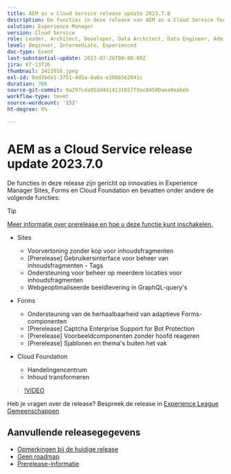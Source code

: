 ```yaml
---
title: AEM as a Cloud Service release update 2023.7.0
description: De functies in deze release van AEM as a Cloud Service focus op innovaties van Experience Manager Sites, Forms en Cloud Foundation.
solution: Experience Manager
version: Cloud Service
role: Leader, Architect, Developer, Data Architect, Data Engineer, Admin, User
level: Beginner, Intermediate, Experienced
doc-type: Event
last-substantial-update: 2023-07-26T00:00:00Z
jira: KT-13726
thumbnail: 3422016.jpeg
exl-id: 0ad3bda1-3751-4d5a-8a0a-e3086562041c
duration: 706
source-git-commit: 9a297cda953d4414131657f9ac84580aea0eabeb
workflow-type: tm+mt
source-wordcount: '152'
ht-degree: 0%

---
```


# AEM as a Cloud Service release update 2023.7.0

De functies in deze release zijn gericht op innovaties in Experience Manager Sites, Forms en Cloud Foundation en bevatten onder andere de volgende functies:

>[!TIP]
>
>[Meer informatie over prerelease en hoe u deze functie kunt inschakelen.](https://experienceleague.adobe.com/docs/experience-manager-cloud-service/content/release-notes/prerelease.html)

* Sites
   * Voorvertoning zonder kop voor inhoudsfragmenten
   * [Prerelease] Gebruikersinterface voor beheer van inhoudsfragmenten - Tags
   * Ondersteuning voor beheer op meerdere locaties voor inhoudsfragmenten
   * Webgeoptimaliseerde beeldlevering in GraphQL-query&#39;s

* Forms
   * Ondersteuning van de herhaalbaarheid van adaptieve Forms-componenten
   * [Prerelease] Captcha Enterprise Support for Bot Protection
   * [Prerelease] Voorbeeldcomponenten zonder hoofd reageren
   * [Prerelease] Sjablonen en thema&#39;s buiten het vak

* Cloud Foundation
   * Handelingencentrum
   * Inhoud transformeren

>[!VIDEO](https://video.tv.adobe.com/v/3422016/?learn=on)


Heb je vragen over de release?  Bespreek de release in [Experience League Gemeenschappen](https://adobe.ly/3Y6CC6J)

## Aanvullende releasegegevens

* [Opmerkingen bij de huidige release](https://experienceleague.adobe.com/docs/experience-manager-cloud-service/content/release-notes/home.html)
* [Geen roadmap](https://experienceleague.adobe.com/docs/experience-manager-release-information/aem-release-updates/update-releases-roadmap.html)
* [Prerelease-informatie](https://experienceleague.adobe.com/docs/experience-manager-cloud-service/content/release-notes/prerelease.html)
